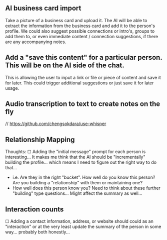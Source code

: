 ## AI business card import

Take a picture of a business card and upload it. The AI will be able to extract the information from the business card and add it to the person's profile.
We could also suggest possible connections or intro's, groups to add them to, or even immediate content / connection suggestions, if there are any accompanying notes.

## Add a "save this content" for a particular person. This will be on the AI side of the chat.

This is allowing the user to input a link or file or piece of content and save it for later. This could trigger additional suggestions or just save it for later usage.

## Audio transcription to text to create notes on the fly

// https://github.com/chengsokdara/use-whisper

## Relationship Mapping

Thoughts:
☐ Adding the "initial message" prompt for each person is interesting... It makes me think that the AI should be "incrementally" building the profile... which means I need to figure out the right way to do that...

- i.e. Are they in the right "bucket". How well do you know this person? Are you building a "relationship" with them or maintaining one?
- How well does this person know you?
  Need to think about these further "building" type questions... Might affect the summary as well...

## Interaction counts

☐ Adding a contact information, address, or website should could as an "interaction" or at the very least update the summary of the person in some way... probably both honestly...
